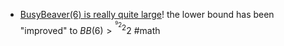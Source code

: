 - [BusyBeaver(6) is really quite large](https://scottaaronson.blog/?p=8972)! the lower bound has been "improved" to $BB(6) > {^{{^{{^{9}2}}2}}2}$ #math